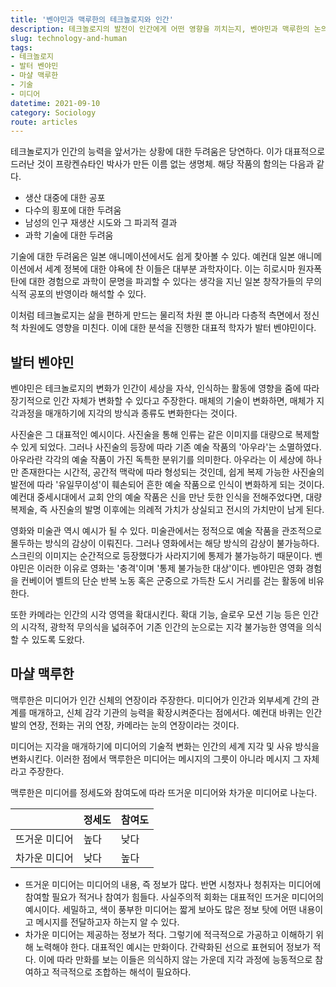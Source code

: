 ```yaml
---
title: '벤야민과 맥루한의 테크놀로지와 인간'
description: 테크놀로지의 발전이 인간에게 어떤 영향을 끼치는지, 벤야민과 맥루한의 논의를 통해 알아보자.
slug: technology-and-human
tags:
- 테크놀로지
- 발터 벤야민
- 마샬 맥루한
- 기술
- 미디어
datetime: 2021-09-10
category: Sociology
route: articles
---
```


테크놀로지가 인간의 능력을 앞서가는 상황에 대한 두려움은 당연하다. 이가 대표적으로 드러난 것이 프랑켄슈타인 박사가 만든 이름 없는 생명체. 해당 작품의 함의는 다음과 같다.

- 생산 대중에 대한 공포
- 다수의 횡포에 대한 두려움
- 남성의 인구 재생산 시도와 그 파괴적 결과
- 과학 기술에 대한 두려움

기술에 대한 두려움은 일본 애니메이션에서도 쉽게 찾아볼 수 있다. 예컨대 일본 애니메이션에서 세계 정복에 대한 야욕에 찬 이들은 대부분 과학자이다. 이는 히로시마 원자폭탄에 대한 경험으로 과학이 문명을 파괴할 수 있다는 생각을 지닌 일본 창작가들의 무의식적 공포의 반영이라 해석할 수 있다.

이처럼 테크놀로지는 삶을 편하게 만드는 물리적 차원 뿐 아니라 다층적 측면에서 정신척 차원에도 영향을 미친다. 이에 대한 분석을 진행한 대표적 학자가 발터 벤야민이다.

## 발터 벤야민

벤야민은 테크놀로지의 변화가 인간이 세상을 자삭, 인식하는 활동에 영향을 줌에 따라 장기적으로 인간 자체가 변화할 수 있다고 주장한다. 매체의 기술이 변화하면, 매체가 지각과정을 매개하기에 지각의 방식과 종류도 변화한다는 것이다.

사진술은 그 대표적인 예시이다. 사진술을 통해 인류는 같은 이미지를 대량으로 복제할 수 있게 되었다. 그러나 사진술의 등장에 따라 기존 예술 작품의 '아우라'는 소멸하였다. 아우라란 각각의 예술 작품이 가진 독특한 분위기를 의미한다. 아우라는 이 세상에 하나만 존재한다는 시간적, 공간적 맥락에 따라 형성되는 것인데, 쉽게 복제 가능한 사진술의 발전에 따라 '유일무이성'이 훼손되어 흔한 예술 작품으로 인식이 변화하게 되는 것이다. 예컨대 중세시대에서 교회 안의 예술 작품은 신을 만난 듯한 인식을 전해주었다면, 대량 복제술, 즉 사진술의 발명 이후에는 의례적 가치가 상실되고 전시의 가치만이 남게 된다.

영화와 미술관 역시 예시가 될 수 있다. 미술관에서는 정적으로 예술 작품을 관조적으로 몰두하는 방식의 감상이 이뤄진다. 그러나 영화에서는 해당 방식의 감상이 불가능하다. 스크린의 이미지는 순간적으로 등장했다가 사라지기에 통제가 불가능하기 때문이다. 벤야민은 이러한 이유로 영화는 '충격'이며 '통제 불가능한 대상'이다. 벤야민은 영화 경험을 컨베이어 벨트의 단순 반복 노동 혹은 군중으로 가득찬 도시 거리를 걷는 활동에 비유한다.

또한 카메라는 인간의 시각 영역을 확대시킨다. 확대 기능, 슬로우 모션 기능 등은 인간의 시각적, 광학적 무의식을 넓혀주어 기존 인간의 눈으로는 지각 불가능한 영역을 의식할 수 있도록 도왔다.

## 마샬 맥루한

맥루한은 미디어가 인간 신체의 연장이라 주장한다. 미디어가 인간과 외부세계 간의 관계를 매개하고, 신체 감각 기관의 능력을 확장시켜준다는 점에서다. 예컨대 바퀴는 인간 발의 연장, 전화는 귀의 연장, 카메라는 눈의 연장이라는 것이다.

미디어는 지각을 매개하기에 미디어의 기술적 변화는 인간의 세계 지각 및 사유 방식을 변화시킨다. 이러한 점에서 맥루한은 미디어는 메시지의 그릇이 아니라 메시지 그 자체라고 주장한다.

맥루한은 미디어를 정세도와 참여도에 따라 뜨거운 미디어와 차가운 미디어로 나눈다.

|               | 정세도 | 참여도 |
| ------------- | ------ | ------ |
| 뜨거운 미디어 | 높다   | 낮다   |
| 차가운 미디어 | 낮다   | 높다   |

- 뜨거운 미디어는 미디어의 내용, 즉 정보가 많다. 반면 시청자나 청취자는 미디어에 참여할 필요가 적거나 참여가 힘들다. 사실주의적 회화는 대표적인 뜨거운 미디어의 예시이다. 세밀하고, 색이 풍부한 미디어는 짧게 보아도 많은 정보 탓에 어떤 내용이고 메시지를 전달하고자 하는지 알 수 있다.
- 차가운 미디어는 제공하는 정보가 적다. 그렇기에 적극적으로 가공하고 이해하기 위해 노력해야 한다. 대표적인 예시는 만화이다. 간략화된 선으로 표현되어 정보가 적다. 이에 따라 만화를 보는 이들은 의식하지 않는 가운데 지각 과정에 능동적으로 참여하고 적극적으로 조합하는 해석이 필요하다.